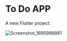 # To Do APP


A new Flutter project.


 
 
![Screenshot_1695998861](https://github.com/NijatNaghiyev/to_do_app/assets/121041954/15f07c32-b334-4d0f-bdbe-a7bdbb50558a)


